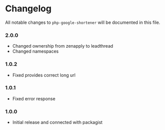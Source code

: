 # Changelog

All notable changes to `php-google-shortener` will be documented in this file.

### 2.0.0
- Changed ownership from zenapply to leadthread
- Changed namespaces

### 1.0.2
- Fixed provides correct long url

### 1.0.1
- Fixed error response

### 1.0.0
- Initial release and connected with packagist
